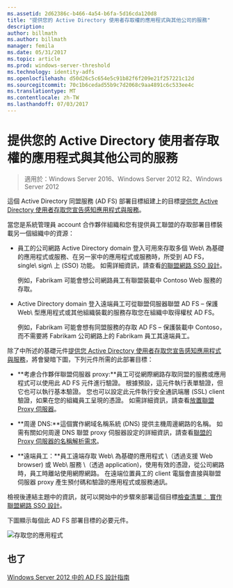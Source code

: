 ```yaml
---
ms.assetid: 2d62386c-b466-4a54-b6fa-5d16cda120d8
title: "提供您的 Active Directory 使用者存取權的應用程式與其他公司的服務"
description: 
author: billmath
ms.author: billmath
manager: femila
ms.date: 05/31/2017
ms.topic: article
ms.prod: windows-server-threshold
ms.technology: identity-adfs
ms.openlocfilehash: d50d26c5c654e5c91b82f6f209e21f257221c12d
ms.sourcegitcommit: 70c1b6cedad55b9c7d2068c9aa4891c6c533ee4c
ms.translationtype: MT
ms.contentlocale: zh-TW
ms.lasthandoff: 07/03/2017
---
```

# <a name="provide-your-active-directory-users-access-to-the-applications-and-services-of-other-organizations"></a>提供您的 Active Directory 使用者存取權的應用程式與其他公司的服務

>適用於：Windows Server 2016、Windows Server 2012 R2、Windows Server 2012

這個 Active Directory 同盟服務 \(AD FS\) 部署目標組建上的目標[提供您 Active Directory 使用者存取您宣告感知應用程式與服務](Provide-Your-Active-Directory-Users-Access-to-Your-Claims-Aware-Applications-and-Services.md)。  
  
當您是系統管理員 account 合作夥伴組織和您有提供員工聯盟的存取部署目標裝載另一個組織中的資源：  
  
-   員工的公司網路 Active Directory domain 登入可用來存取多個 Web\ 為基礎的應用程式或服務、在另一家中的應用程式或服務時，所受到 AD FS，single\ sign\ 上 \(SSO\) 功能。 如需詳細資訊，請查看[的聯盟網路 SSO 設計](Federated-Web-SSO-Design.md)。  
  
    例如，Fabrikam 可能會想公司網路員工有聯盟裝載中 Contoso Web 服務的存取。  
  
-   Active Directory domain 登入遠端員工可從聯盟伺服器聯盟 AD FS – 保護 Web\ 型應用程式或其他組織裝載的服務存取您在組織中取得權杖 AD FS。  
  
    例如，Fabrikam 可能會想有同盟服務的存取 AD FS – 保護裝載中 Contoso，而不需要將 Fabrikam 公司網路上的 Fabrikam 員工其遠端員工。  
  
除了中所述的基礎元件[提供您 Active Directory 使用者存取您宣告感知應用程式與服務](Provide-Your-Active-Directory-Users-Access-to-Your-Claims-Aware-Applications-and-Services.md)，將會變暗下圖，下列元件所需的此部署目標：  
  
-   **考慮合作夥伴聯盟伺服器 proxy:**員工可從網際網路存取同盟的服務或應用程式可以使用此 AD FS 元件進行驗證。 根據預設，這元件執行表單驗證，但它也可以執行基本驗證。 您也可以設定此元件執行安全通訊端層 \(SSL\) client 驗證，如果在您的組織員工呈現的憑證。 如需詳細資訊，請查看[放置聯盟 Proxy 伺服器](Where-to-Place-a-Federation-Server-Proxy.md)。  
  
-   **周邊 DNS:**這個實作網域名稱系統 \(DNS\) 提供主機周邊網路的名稱。 如需有關如何周邊 DNS 聯盟 proxy 伺服器設定的詳細資訊，請查看[聯盟的 Proxy 伺服器的名稱解析需求](Name-Resolution-Requirements-for-Federation-Server-Proxies.md)。  
  
-   **遠端員工：**員工遠端存取 Web\ 為基礎的應用程式 \（透過支援 Web browser\) 或 Web\ 服務 \（透過 application\)，使用有效的憑證，從公司網路時，員工時離站使用網際網路。 在遠端位置員工的 client 電腦會直接與聯盟伺服器 proxy 產生預付碼和驗證的應用程式或服務通訊。  
  
檢視後連結主題中的資訊，就可以開始中的步驟來部署這個目標[檢查清單︰ 實作聯盟網路 SSO 設計](../../ad-fs/deployment/Checklist--Implementing-a-Federated-Web-SSO-Design.md)。  
  
下圖顯示每個此 AD FS 部署目標的必要元件。  
  
![存取您的應用程式](media/50af4837-31e0-451f-a942-e705c2300065.gif)  
  
## <a name="see-also"></a>也了
[Windows Server 2012 中的 AD FS 設計指南](AD-FS-Design-Guide-in-Windows-Server-2012.md)
